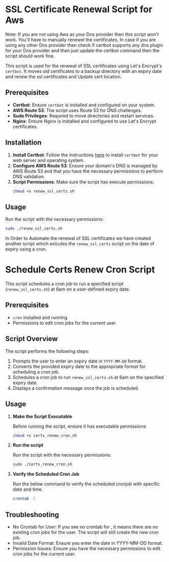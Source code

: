 # SSL Certificate Renewal Script for Aws
Note: If you are not using Aws as your Dns provider then this script won't work. You'll have to manually renewel the certificates, In case if you are using any other Dns provider then check if certbot supports any dns plugin for your Dns provider and then just update the certbot command then the script should work fine.

This script is used for the renewal of SSL certificates using Let's Encrypt's `certbot`. It moves old certificates to a backup directory with an expiry date and renew the ssl certificates and Update cert location.

## Prerequisites

- **Certbot**: Ensure `certbot` is installed and configured on your system.
- **AWS Route 53**: The script uses Route 53 for DNS challenges.
- **Sudo Privileges**: Required to move directories and restart services.
- **Nginx**: Ensure Nginx is installed and configured to use Let's Encrypt certificates.

## Installation

1. **Install Certbot**: Follow the instructions [here](https://certbot.eff.org/instructions) to install `certbot` for your web server and operating system.
2. **Configure AWS Route 53**: Ensure your domain's DNS is managed by AWS Route 53 and that you have the necessary permissions to perform DNS validation.
3. **Script Permissions**: Make sure the script has execute permissions:
    ```sh
    chmod +x renew_ssl_certs.sh
    ```

## Usage

Run the script with the necessary permissions:

```sh
sudo ./renew_ssl_certs.sh
```

In Order to Automate the renewal of SSL certificates we have created another script which exicutes the `renew_ssl_certs` script on the date of expiry using a cron.

# Schedule Certs Renew Cron Script

This script schedules a cron job to run a specified script (`renew_ssl_certs.sh`) at 6am on a user-defined expiry date.

## Prerequisites

- `cron` installed and running
- Permissions to edit cron jobs for the current user

## Script Overview

The script performs the following steps:

1. Prompts the user to enter an expiry date in `YYYY-MM-DD` format.
2. Converts the provided expiry date to the appropriate format for scheduling a cron job.
3. Schedules a cron job to run `renew_ssl_certs.sh` at 6am on the specified expiry date.
4. Displays a confirmation message once the job is scheduled.

## Usage

1. **Make the Script Executable**

   Before running the script, ensure it has executable permissions:

   ```bash
   chmod +x certs_renew_cron.sh

2. **Run the script**
   
   Run the script with the necessary permissions:

   ```sh
   sudo ./certs_renew_cron.sh
   ```
   
3. **Verify the Scheduled Cron Job**

   Run the below command to verify the scheduled cronjob with specific date and time.
   
   ```sh
   crontab -l
   ```

## Troubleshooting

* No Crontab for User: If you see no crontab for <user>, it means there are no existing cron jobs for the user. The script will still create the new cron job.
* Invalid Date Format: Ensure you enter the date in YYYY-MM-DD format.
* Permission Issues: Ensure you have the necessary permissions to edit cron jobs for the current user.

